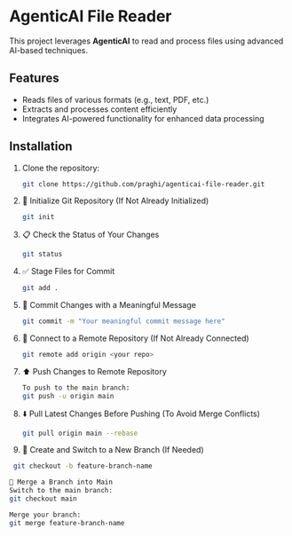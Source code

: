 # AgenticAI File Reader

This project leverages **AgenticAI** to read and process files using advanced AI-based techniques.

## Features
- Reads files of various formats (e.g., text, PDF, etc.)
- Extracts and processes content efficiently
- Integrates AI-powered functionality for enhanced data processing

## Installation

1. Clone the repository:
   ```bash
   git clone https://github.com/praghi/agenticai-file-reader.git

2. 🔧 Initialize Git Repository (If Not Already Initialized)
   ```bash
   git init

3. 📋 Check the Status of Your Changes
   ```bash
   git status

4. ✅ Stage Files for Commit
   ```bash
   git add . 

5. 💬 Commit Changes with a Meaningful Message
   ```bash
   git commit -m "Your meaningful commit message here"

6. 🔗 Connect to a Remote Repository (If Not Already Connected)
    ```bash
    git remote add origin <your repo>

7. ⬆️ Push Changes to Remote Repository
    ```bash
    To push to the main branch:
    git push -u origin main

8. ⬇️ Pull Latest Changes Before Pushing (To Avoid Merge Conflicts)
    ```bash
    git pull origin main --rebase

10. 🌿 Create and Switch to a New Branch (If Needed)
   ```bash
    git checkout -b feature-branch-name

🔄 Merge a Branch into Main
Switch to the main branch:
git checkout main

Merge your branch:
git merge feature-branch-name
